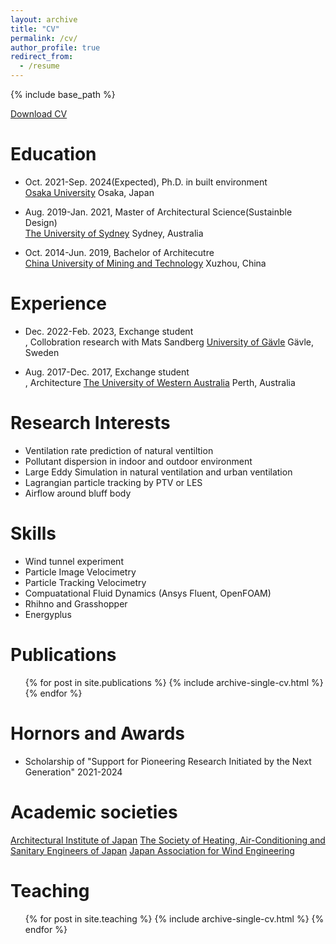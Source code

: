 ```yaml
---
layout: archive
title: "CV"
permalink: /cv/
author_profile: true
redirect_from:
  - /resume
---
```


{% include base_path %}

[Download CV](http://zitaojiang.github.io/files/CV_Zitao_Jiang_202306.pdf)

Education
======
- Oct. 2021-Sep. 2024(Expected), Ph.D. in built environment <br>
[Osaka University](https://www.osaka-u.ac.jp/en) Osaka, Japan

- Aug. 2019-Jan. 2021, Master of Architectural Science(Sustainble Design)<br>
[The University of Sydney](https://www.sydney.edu.au/) Sydney, Australia 

- Oct. 2014-Jun. 2019, Bachelor of Architecutre<br>
[China University of Mining and Technology](https://global.cumt.edu.cn/) Xuzhou, China
  
Experience
======
- Dec. 2022-Feb. 2023, Exchange student <br>, Collobration research with Mats Sandberg
[University of Gävle](https://www.hig.se/Ext/En/University-of-Gavle.html) Gävle, Sweden

- Aug. 2017-Dec. 2017, Exchange student<br>, Architecture
[The University of Western Australia](https://www.uwa.edu.au/) Perth, Australia

Research Interests
======
- Ventilation rate prediction of natural ventiltion
- Pollutant dispersion in indoor and outdoor environment
- Large Eddy Simulation in natural ventilation and urban ventilation
- Lagrangian particle tracking by PTV or LES
- Airflow around bluff body

Skills
======
* Wind tunnel experiment
* Particle Image Velocimetry
* Particle Tracking Velocimetry
* Compuatational Fluid Dynamics (Ansys Fluent, OpenFOAM)
* Rhihno and Grasshopper
* Energyplus

Publications
======
  <ul>{% for post in site.publications %}
    {% include archive-single-cv.html %}
  {% endfor %}</ul>

Hornors and Awards
======
- Scholarship of "Support for Pioneering Research Initiated by the Next Generation" 2021-2024

Academic societies
======
[Architectural Institute of Japan](http://www.iis.u-tokyo.ac.jp/~kkmt/profile.html)
[The Society of Heating, Air-Conditioning and Sanitary Engineers of Japan](http://www.shasej.org/)
[Japan Association for Wind Engineering](https://www.jawe.jp/en/)
  
 Teaching
======
  <ul>{% for post in site.teaching %}
    {% include archive-single-cv.html %}
  {% endfor %}</ul>
  

